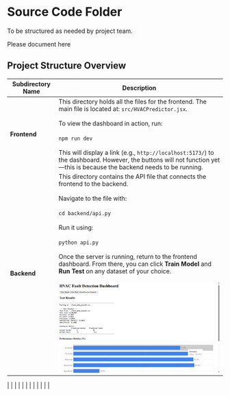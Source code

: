 # Source Code Folder
To be structured as needed by project team.

Please document here

## Project Structure Overview

| **Subdirectory Name** | **Description** |
|-----------------------|-----------------|
| **Frontend** | This directory holds all the files for the frontend. The main file is located at: `src/HVACPredictor.jsx`. <br><br>To view the dashboard in action, run:<br><br>`npm run dev`<br><br>This will display a link (e.g., `http://localhost:5173/`) to the dashboard. However, the buttons will not function yet—this is because the backend needs to be running. |
| **Backend** | This directory contains the API file that connects the frontend to the backend.<br><br>Navigate to the file with:<br><br>`cd backend/api.py`<br><br>Run it using:<br><br>`python api.py`<br><br>Once the server is running, return to the frontend dashboard. From there, you can click **Train Model** and **Run Test** on any dataset of your choice.<br><br>![Dashboard](frontend/src/assets/dashboard.png) |

| | |
| | |
| | |
| | |
